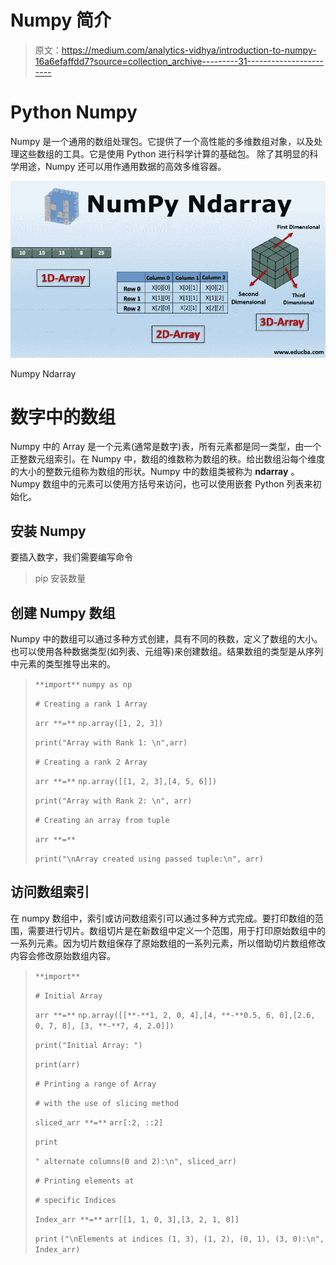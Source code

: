 # Numpy 简介

> 原文：<https://medium.com/analytics-vidhya/introduction-to-numpy-16a6efaffdd7?source=collection_archive---------31----------------------->

# Python Numpy

Numpy 是一个通用的数组处理包。它提供了一个高性能的多维数组对象，以及处理这些数组的工具。它是使用 Python 进行科学计算的基础包。
除了其明显的科学用途，Numpy 还可以用作通用数据的高效多维容器。

![](img/2c65f969883ad73832d7e704ecc9eed4.png)

Numpy Ndarray

# 数字中的数组

Numpy 中的 Array 是一个元素(通常是数字)表，所有元素都是同一类型，由一个正整数元组索引。在 Numpy 中，数组的维数称为数组的秩。给出数组沿每个维度的大小的整数元组称为数组的形状。Numpy 中的数组类被称为 **ndarray** 。Numpy 数组中的元素可以使用方括号来访问，也可以使用嵌套 Python 列表来初始化。

## 安装 Numpy

要插入数字，我们需要编写命令

> pip 安装数量

## 创建 Numpy 数组

Numpy 中的数组可以通过多种方式创建，具有不同的秩数，定义了数组的大小。也可以使用各种数据类型(如列表、元组等)来创建数组。结果数组的类型是从序列中元素的类型推导出来的。

> `**import**` `numpy as np`
> 
> `# Creating a rank 1 Array`
> 
> `arr **=**` `np.array([1, 2, 3])`
> 
> `print("Array with Rank 1: \n",arr)`
> 
> `# Creating a rank 2 Array`
> 
> `arr **=**` `np.array([[1, 2, 3],[4, 5, 6]])`
> 
> `print("Array with Rank 2: \n", arr)`
> 
> `# Creating an array from tuple`
> 
> `arr **=**`
> 
> `print("\nArray created using passed tuple:\n", arr)`

## **访问数组索引**

在 numpy 数组中，索引或访问数组索引可以通过多种方式完成。要打印数组的范围，需要进行切片。数组切片是在新数组中定义一个范围，用于打印原始数组中的一系列元素。因为切片数组保存了原始数组的一系列元素，所以借助切片数组修改内容会修改原始数组内容。

> `**import**`
> 
> `# Initial Array`
> 
> `arr **=**` `np.array([[**-**1, 2, 0, 4],[4, **-**0.5, 6, 0],[2.6, 0, 7, 8], [3, **-**7, 4, 2.0]])`
> 
> `print("Initial Array: ")`
> 
> `print(arr)`
> 
> `# Printing a range of Array`
> 
> `# with the use of slicing method`
> 
> `sliced_arr **=**` `arr[:2, ::2]`
> 
> `print`
> 
> `" alternate columns(0 and 2):\n", sliced_arr)`
> 
> `# Printing elements at`
> 
> `# specific Indices`
> 
> `Index_arr **=**` `arr[[1, 1, 0, 3],[3, 2, 1, 0]]`
> 
> `print` `("\nElements at indices (1, 3), (1, 2), (0, 1), (3, 0):\n", Index_arr)`